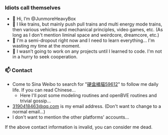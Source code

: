 ### Idiots call themselves
- 👋 Hi, I’m @JunmoreHeavyBox
- 👀 I like trains, but mainly push pull trains and multi energy mode trains, then various vehicles and mechanical principles, video games, etc. (As long as I don't mention liminal space and weirdcore, dreamcore, etc.)
- 🌱 I'm a semi-dropout right now and I need to learn everything... I'm wasting my time at the moment.
- 💞️ I wasn’t going to work on any projects until I learned to code. I'm not in a hurry to seek cooperation.

### 📫 Contact
- Come to Sina Weibo to search for "[硬盒橘猫59612](http://weibo.com/u/7608228416/)" to follow me daily life. If you can read Chinese...
  - Here I'll post some modeling routines and openBVE routines and trivial gossip...
- 3190418463@qq.com is my email address. (Don't want to change to a normal email...)
- I don't want to mention the other platforms' accounts...

If the above contact information is invalid, you can consider me dead.



<!---
JunmoreHeavyBox/JunmoreHeavyBox is a ✨ special ✨ repository because its `README.md` (this file) appears on your GitHub profile.
You can click the Preview link to take a look at your changes.
--->
